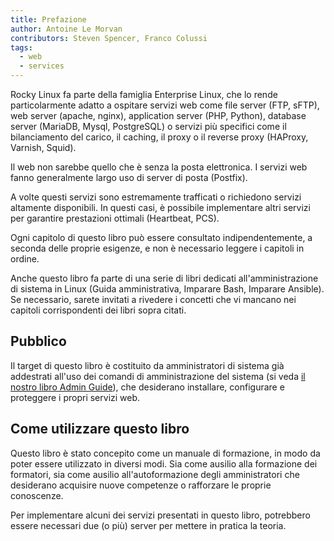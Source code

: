 ```yaml
---
title: Prefazione
author: Antoine Le Morvan
contributors: Steven Spencer, Franco Colussi
tags:
  - web
  - services
---
```


<!-- markdownlint-disable MD025 MD007 -->

Rocky Linux fa parte della famiglia Enterprise Linux, che lo rende particolarmente adatto a ospitare servizi web come file server (FTP, sFTP), web server (apache, nginx), application server (PHP, Python), database server (MariaDB, Mysql, PostgreSQL) o servizi più specifici come il bilanciamento del carico, il caching, il proxy o il reverse proxy (HAProxy, Varnish, Squid).

Il web non sarebbe quello che è senza la posta elettronica. I servizi web fanno generalmente largo uso di server di posta (Postfix).

A volte questi servizi sono estremamente trafficati o richiedono servizi altamente disponibili. In questi casi, è possibile implementare altri servizi per garantire prestazioni ottimali (Heartbeat, PCS).

Ogni capitolo di questo libro può essere consultato indipendentemente, a seconda delle proprie esigenze, e non è necessario leggere i capitoli in ordine.

Anche questo libro fa parte di una serie di libri dedicati all'amministrazione di sistema in Linux (Guida amministrativa, Imparare Bash, Imparare Ansible). Se necessario, sarete invitati a rivedere i concetti che vi mancano nei capitoli corrispondenti dei libri sopra citati.

## Pubblico

Il target di questo libro è costituito da amministratori di sistema già addestrati all'uso dei comandi di amministrazione del sistema (si veda [il nostro libro Admin Guide](../admin_guide/00-toc.md)), che desiderano installare, configurare e proteggere i propri servizi web.

## Come utilizzare questo libro

Questo libro è stato concepito come un manuale di formazione, in modo da poter essere utilizzato in diversi modi. Sia come ausilio alla formazione dei formatori, sia come ausilio all'autoformazione degli amministratori che desiderano acquisire nuove competenze o rafforzare le proprie conoscenze.

Per implementare alcuni dei servizi presentati in questo libro, potrebbero essere necessari due (o più) server per mettere in pratica la teoria.
